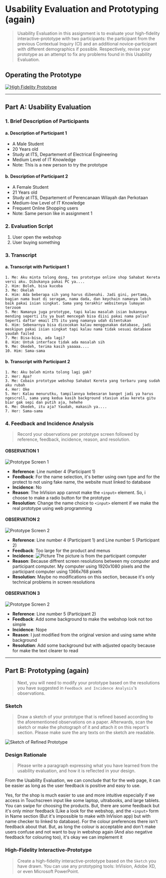 # Usability Evaluation and Prototyping (again)
> Usability Evaluation in this assignment is to evaluate your high-fidelity interactive-prototype with two participants:
> the participant from the previous Contextual Inquiry (CI) 
> and an additional novice-participant with different demographics if possible.
> Respectively, revise your prototype as an attempt to fix any problems found in this Usability Evaluation.

## Operating the Prototype

[![High Fidelity Prototype](http://img.youtube.com/vi/8f0YvGWfhFQ/0.jpg)](http://www.youtube.com/watch?v=8f0YvGWfhFQ "High Fidelity Prototype")

---

## Part A: Usability Evaluation

### 1. Brief Description of Participants

#### a. Description of Participant 1
 - A Male Student
 - 20 Years old
 - Study at ITS, Departement of Electrical Engineering
 - Medium Level of IT Knowledge
 - Note: This is a new person to try the prototype

#### b. Description of Participant 2
 - A Female Student
 - 21 Years old
 - Study at ITS, Departement of Perencanaan Wilayah dan Perkotaan
 - Medium-low Level of IT Knowledge
 - Frequent Online Shopping users
 - Note: Same person like in assignment 1


### 2. Evaluation Script
1. User open the webshop
2. User buying something

### 3. Transcript

#### a. Transcript with Participant 1
```
1. Me: Aku minta tolong dong, tes prototype online shop Sahabat Kereta versi aku. Dibukanya pakai PC ya....
2. Him: Boleh, bisa kucoba
3. Me: Okelah
4. Him: Ada beberapa sih yang harus dibenahi. Jadi gini, pertama, bagian nama buat di seragam, nama dada, dan keychain namanya lebih baik pakai isian singkat. Sama yang terakhir websitenya lumayan terzoom
5. Me: Namanya juga prototype, tapi kalau masalah isian bukannya mending seperti itu ya buat mencegah bisa diisi pakai nama palsu? Seperti daftar email ITS itu yang namanya udah ditentukan
6. Him: Sebenarnya bisa dicocokan kalau menggunakan database, jadi meskipun pakai isian singkat tapi kalau nama tidak sesuai database yaudah failed
7. Me: Bisa-bisa, ada lagi?
8. Him: Untuk interface tidak ada masalah sih
9. Me: Okedeh, terima kasih yaaaaa....
10. Him: Sama-sama
```

#### b. Transcript with Participant 2
```
1. Me: Aku boleh minta tolong lagi gak? 
2. Her: Apa?
3. Me: Cobain prototype webshop Sahabat Kereta yang terbaru yang sudah aku rubah
4. Her: Oke
5. Her: Kalau menurutku, tampilannya kebesaran banget jadi ya harus ngescroll, sama yang kedua kasih background stasiun atau kereta gitu biar gak sepi dan putih aja, hehehe
6. Me: Okedeh, itu aja? Yaudah, makasih ya....
7. Her: Sama-sama
 ```

### 4. Feedback and Incidence Analysis
> Record your observations per prototype screen followed by reference, feedback, incidence, reason, and resolution.

#### OBSERVATION 1
![Prototype Screen 1](https://raw.githubusercontent.com/hci-a-if-its-2019/assignment-3-akmal1997/master/gambar%20pendukung/seragam1.jpg)

 - **Reference**: Line number 4 (Participant 1)
 - **Feedback**: For the name selection, it's better using own type and for the protect to not using fake name, the website must linked to database
 - **Incidence**: No
 - **Reason**: The InVision app cannot make the `<input>` element. So, i choose to make a radio button for the prototype 
 - **Resolution**: Change the name choice to `<input>` element if we make the real prototype using web programming
 
#### OBSERVATION 2
![Prototype Screen 2](https://raw.githubusercontent.com/hci-a-if-its-2019/assignment-3-akmal1997/master/gambar%20pendukung/highfidel2.jpg)

 - **Reference**: Line number 4 (Participant 1) and Line number 5 (Participant 2)
 - **Feedback**: Too large for the product and menus
 - **Incidence**:
 ![Picture]( https://raw.githubusercontent.com/hci-a-if-its-2019/assignment-3-akmal1997/master/gambar%20pendukung/messageImage_1556786052021.jpg)
The picture is from the participant computer
 - **Reason**: Because diffrent screen resolutions between my computer and participant computer. My computer using 1920x1080 pixels and the participant computer using 1366x768 pixels
 - **Resolution**: Maybe no modifications on this section, because it's only technical problems in screen resolutions
 
 #### OBSERVATION 3
![Prototype Screen 2](https://raw.githubusercontent.com/hci-a-if-its-2019/assignment-3-akmal1997/master/gambar%20pendukung/highfidel2.jpg)

 - **Reference**: Line number 5 (Participant 2)
 - **Feedback**: Add some background to make the webshop look not too simple
 - **Incidence**: Nope
 - **Reason**: I just modified from the original version and using same white background
 - **Resolution**: Add some background but with adjusted opacity because for make the text clearer to read

 ---

## Part B: Prototyping (again)
> Next, you will need to modify your prototype 
> based on the resolutions you have suggested in `Feedback and Incidence Analysis`'s observations.

### Sketch
> Draw a sketch of your prototype that is refined based according to the aforementioned observations on a paper.
> Afterwards, scan the sketch or make the photograph of it and attach it on this report's section.
> Please make sure the any texts on the sketch are readable.

![Sketch of Refined Prototype](https://cdn2.hubspot.net/hub/725165/file-3421843765-png/blog-files/uxpin--300x211.png)

### Design Rationale
> Please write a paragraph expressing what you have learned from the usability evaluation, 
> and how it is reflected in your design.

From the Usability Evaluation, we can conclude that for the web page, it can be easier as long as the user feedback is positive and easy to use.

Yes, for the shop is much easier to use and more intuitive especially if we access in Touchscreen input like some laptop, ultrabooks, and large tablets. You can swipe for choosing the products. But, there are some feedback but it's only minor feedback (Like a look for the webshop, and the `<input>` form in Name section (But it's impossible to make with InVision app) but with name checker to linked to database). For the colour preferences there isn't feedback about that. But, as long the colour is acceptable and don't make users confuse and not want to buy in webshop again (And also negative feedback for colouring too), it's okay we can implement it

### High-Fidelity Interactive-Prototype
> Create a high-fidelity interactive-prototype based on the `Sketch` you have drawn.
> You can use any prototyping tools: InVision, Adobe XD, or even Microsoft PowerPoint.
